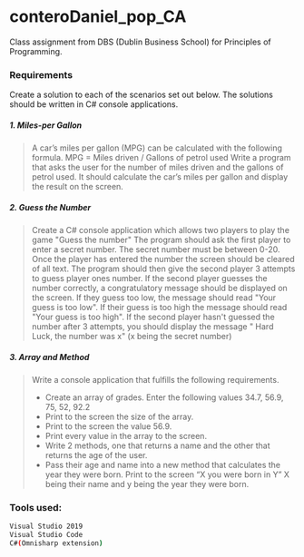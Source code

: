 # conteroDaniel_pop_CA

Class assignment from DBS (Dublin Business School) for Principles of Programming.

### Requirements 

Create a solution to each of the scenarios set out below. The solutions should be written in C# console applications. 


##### 1.	Miles-per Gallon

> A car’s miles per gallon (MPG) can be calculated with the following formula.
MPG = Miles driven / Gallons of petrol used
Write a program that asks the user for the number of miles driven and the gallons of petrol used.
It should calculate the car’s miles per gallon and display the result on the screen.

##### 2.	Guess the Number 
> Create a C# console application which allows two players to play the game "Guess the number" 
The program should ask the first player to enter a secret number. The secret number must be between 0-20. Once the player has entered the number the screen should be cleared of all text. 
The program should then give the second player 3 attempts to guess player ones number. If the second player guesses the number correctly, a congratulatory message should be displayed on the screen.
If they guess too low, the message should read "Your guess is too low". If their guess is too high the message should read "Your guess is too high". 
If the second player hasn't guessed the number after 3 attempts, you should display the message " Hard Luck, the number was x" (x being the secret number)


##### 3.	Array and Method 

> Write a console application that fulfills the following requirements. 
>
> *	Create an array of grades. Enter the following values 34.7, 56.9, 75, 52, 92.2
> *	Print to the screen the size of the array. 
> *	Print to the screen the value 56.9.
> *	Print every value in the array to the screen. 
> *	Write 2 methods, one that returns a name and the other that returns the age of the user.
> *	Pass their age and name into a new method that calculates the year they were born.  Print to the screen “X you were born in Y” X being their name and y being the year they were born. 

### Tools used:

  

```sh
Visual Studio 2019
Visual Studio Code
C#(Omnisharp extension)
```